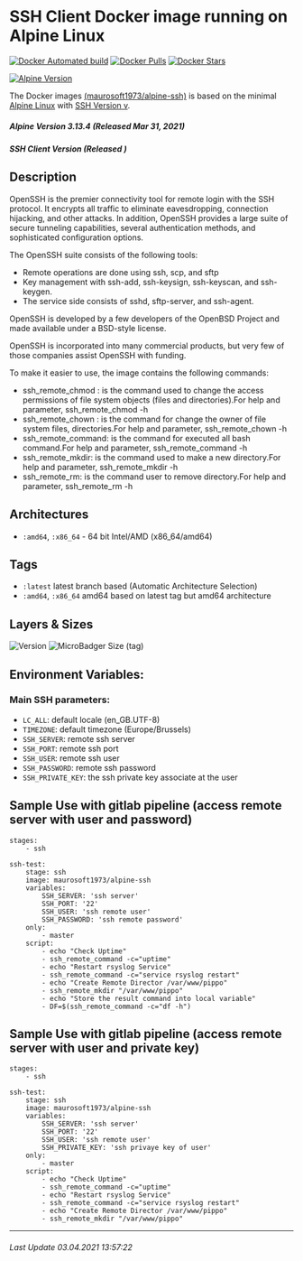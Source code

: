 # SSH Client Docker image running on Alpine Linux

[![Docker Automated build](https://img.shields.io/docker/automated/maurosoft1973/alpine-ssh.svg?style=for-the-badge&logo=docker)](https://hub.docker.com/r/maurosoft1973/alpine-ssh/)
[![Docker Pulls](https://img.shields.io/docker/pulls/maurosoft1973/alpine-ssh.svg?style=for-the-badge&logo=docker)](https://hub.docker.com/r/maurosoft1973/alpine-ssh/)
[![Docker Stars](https://img.shields.io/docker/stars/maurosoft1973/alpine-ssh.svg?style=for-the-badge&logo=docker)](https://hub.docker.com/r/maurosoft1973/alpine-ssh/)

[![Alpine Version](https://img.shields.io/badge/Alpine%20version-v3.13.4-green.svg?style=for-the-badge)](https://alpinelinux.org/)

The Docker images [(maurosoft1973/alpine-ssh)](https://hub.docker.com/r/maurosoft1973/alpine-ssh/) is based on the minimal [Alpine Linux](https://alpinelinux.org/) with [SSH Version v](https://www.openssh.com).

##### Alpine Version 3.13.4 (Released Mar 31, 2021)
##### SSH Client Version  (Released )

## Description
OpenSSH is the premier connectivity tool for remote login with the SSH protocol. It encrypts all traffic to eliminate eavesdropping, connection hijacking, and other attacks. In addition, OpenSSH provides a large suite of secure tunneling capabilities, several authentication methods, and sophisticated configuration options.

The OpenSSH suite consists of the following tools:

- Remote operations are done using ssh, scp, and sftp
- Key management with ssh-add, ssh-keysign, ssh-keyscan, and ssh-keygen.
- The service side consists of sshd, sftp-server, and ssh-agent.

OpenSSH is developed by a few developers of the OpenBSD Project and made available under a BSD-style license.

OpenSSH is incorporated into many commercial products, but very few of those companies assist OpenSSH with funding.

To make it easier to use, the image contains the following commands:
- ssh_remote_chmod : is the command used to change the access permissions of file system objects (files and directories).For help and parameter, ssh_remote_chmod -h
- ssh_remote_chown : is the command for change the owner of file system files, directories.For help and parameter, ssh_remote_chown -h
- ssh_remote_command: is the command for executed all bash command.For help and parameter, ssh_remote_command -h
- ssh_remote_mkdir: is the command used to make a new directory.For help and parameter, ssh_remote_mkdir -h
- ssh_remote_rm: is the command user to remove directory.For help and parameter, ssh_remote_rm -h

## Architectures

* ```:amd64```, ```:x86_64``` - 64 bit Intel/AMD (x86_64/amd64)

## Tags

* ```:latest``` latest branch based (Automatic Architecture Selection)
* ```:amd64```, ```:x86_64```  amd64 based on latest tag but amd64 architecture

## Layers & Sizes

![Version](https://img.shields.io/badge/version-amd64-blue.svg?style=for-the-badge)
![MicroBadger Size (tag)](https://img.shields.io/docker/image-size/maurosoft1973/alpine-ssh?style=for-the-badge)

## Environment Variables:

### Main SSH parameters:
* `LC_ALL`: default locale (en_GB.UTF-8)
* `TIMEZONE`: default timezone (Europe/Brussels)
* `SSH_SERVER`: remote ssh server
* `SSH_PORT`: remote ssh port
* `SSH_USER`: remote ssh user
* `SSH_PASSWORD`: remote ssh password
* `SSH_PRIVATE_KEY`: the ssh private key associate at the user

## Sample Use with gitlab pipeline (access remote server with user and password)

```yalm
stages:
    - ssh

ssh-test:
    stage: ssh
    image: maurosoft1973/alpine-ssh
    variables:
        SSH_SERVER: 'ssh server'
        SSH_PORT: '22'
        SSH_USER: 'ssh remote user'
        SSH_PASSWORD: 'ssh remote password'
    only:
        - master
    script:
        - echo "Check Uptime"
        - ssh_remote_command -c="uptime"
        - echo "Restart rsyslog Service"
        - ssh_remote_command -c="service rsyslog restart"
        - echo "Create Remote Director /var/www/pippo"
        - ssh_remote_mkdir "/var/www/pippo"
        - echo "Store the result command into local variable"
        - DF=$(ssh_remote_command -c="df -h")
```

## Sample Use with gitlab pipeline (access remote server with user and private key)

```yalm
stages:
    - ssh

ssh-test:
    stage: ssh
    image: maurosoft1973/alpine-ssh
    variables:
        SSH_SERVER: 'ssh server'
        SSH_PORT: '22'
        SSH_USER: 'ssh remote user'
        SSH_PRIVATE_KEY: 'ssh privaye key of user'
    only:
        - master
    script:
        - echo "Check Uptime"
        - ssh_remote_command -c="uptime"
        - echo "Restart rsyslog Service"
        - ssh_remote_command -c="service rsyslog restart"
        - echo "Create Remote Director /var/www/pippo"
        - ssh_remote_mkdir "/var/www/pippo"
```

***
###### Last Update 03.04.2021 13:57:22
